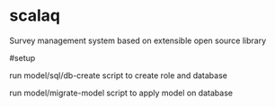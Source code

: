 # scalaq
Survey management system based on extensible open source library

#setup

run model/sql/db-create script to create role and database

run model/migrate-model script to apply model on database
